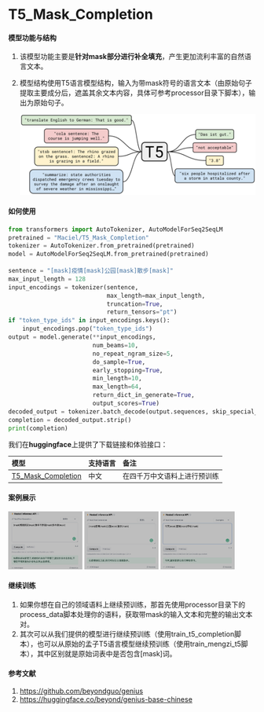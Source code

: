 # T5_Mask_Completion
#### 模型功能与结构

1. 该模型功能主要是**针对mask部分进行补全填充**，产生更加流利丰富的自然语言文本。

2. 模型结构使用T5语言模型结构，输入为带mask符号的语言文本（由原始句子提取主要成分后，遮盖其余文本内容，具体可参考processor目录下脚本），输出为原始句子。

   ![t5_architecture](pics/t5.jpeg)



#### 如何使用

```python
from transformers import AutoTokenizer, AutoModelForSeq2SeqLM
pretrained = "Maciel/T5_Mask_Completion"
tokenizer = AutoTokenizer.from_pretrained(pretrained)
model = AutoModelForSeq2SeqLM.from_pretrained(pretrained)

sentence = "[mask]疫情[mask]公园[mask]散步[mask]"
max_input_length = 128
input_encodings = tokenizer(sentence, 
                            max_length=max_input_length, 
                            truncation=True, 
                            return_tensors="pt")
if "token_type_ids" in input_encodings.keys():
    input_encodings.pop("token_type_ids")
output = model.generate(**input_encodings, 
                        num_beams=10,
                        no_repeat_ngram_size=5,
                        do_sample=True, 
                        early_stopping=True,
                        min_length=10,
                        max_length=64,
                        return_dict_in_generate=True,
                        output_scores=True)
decoded_output = tokenizer.batch_decode(output.sequences, skip_special_tokens=True)[0]
completion = decoded_output.strip()
print(completion)
```

我们在**huggingface**上提供了下载链接和体验接口：

| 模型                                                         | 支持语言 | 备注                         |
| :----------------------------------------------------------- | :------- | :--------------------------- |
| [T5_Mask_Completion](https://huggingface.co/Maciel/T5_Mask_Completion) | 中文     | 在四千万中文语料上进行预训练 |



#### 案例展示

<p float='left'>
  <img src="pics/demo1.png" width="30%"/> <img src="pics/demo2.png" width="30%"/> <img src="pics/demo3.png" width="30%"/>
</p>


#### 继续训练

1. 如果你想在自己的领域语料上继续预训练，那首先使用processor目录下的process_data脚本处理你的语料，获取带mask的输入文本和完整的输出文本对。
2. 其次可以从我们提供的模型进行继续预训练（使用train_t5_completion脚本），也可以从原始的孟子T5语言模型继续预训练（使用train_mengzi_t5脚本），其中区别就是原始词表中是否包含[mask]词。



#### 参考文献

1. https://github.com/beyondguo/genius
2. https://huggingface.co/beyond/genius-base-chinese
